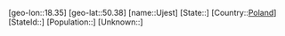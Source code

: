 ﻿---
location: [50.38,18.35]
type: City
tags:
- geo/City


SpocWebEntityId: 35098
isDeleted: false
confidential: public

---
[geo-lon::18.35]
[geo-lat::50.38]
[name::Ujest]
[State::]
[Country::[Poland](geo/Continent/Europe/Poland.md)]
[StateId::]
[Population::]
[Unknown::]

